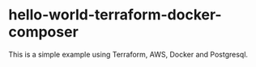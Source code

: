 # hello-world-terraform-docker-composer
This is a simple example using Terraform, AWS, Docker and Postgresql.
